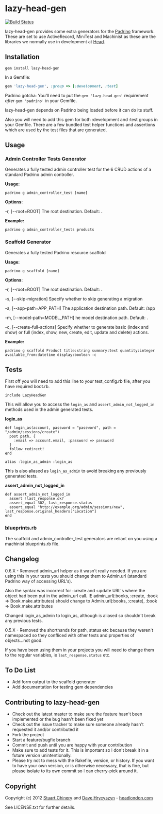 # lazy-head-gen

[![Build Status](https://secure.travis-ci.org/sleepingstu/lazy-head-gen.png)](http://travis-ci.org/sleepingstu/lazy-head-gen)

lazy-head-gen provides some extra generators for the [Padrino](https://github.com/padrino/padrino-framework) framework. These are set to use ActiveRecord, MiniTest and Machinist as these are the libraries we normally use in development at [Head](http://www.headlondon.com).

## Installation

```
gem install lazy-head-gen
```

In a Gemfile:

```ruby
gem 'lazy-head-gen', :group => [:development, :test]
```

Padrino gotcha: You'll need to put the `gem 'lazy-head-gen'` requirement *after* `gem 'padrino'` in your Gemfile.

lazy-head-gen depends on Padrino being loaded before it can do its stuff.

Also you will need to add this gem for both :development and :test groups in your Gemfile. There are a few bundled test helper functions and assertions which are used by the test files that are generated.

## Usage

### Admin Controller Tests Generator

Generates a fully tested admin controller test for the 6 CRUD actions of a standard Padrino admin controller.

**Usage:**

```
padrino g admin_controller_test [name]
```

**Options:**

-r, [--root=ROOT] The root destination. Default: .

**Example:**

```
padrino g admin_controller_tests products
```

### Scaffold Generator

Generates a fully tested Padrino resource scaffold

**Usage:**

```
padrino g scaffold [name]
```

**Options:**

-r, [--root=ROOT] The root destination. Default: .

-s, [--skip-migration] Specify whether to skip generating a migration

-a, [--app-path=APP_PATH] The application destination path. Default: /app

-m, [--model-path=MODEL_PATH] he model destination path. Default: .

-c, [--create-full-actions] Specify whether to generate basic (index and show) or full (index, show, new, create, edit, update and delete) actions.

**Example:**

```
padrino g scaffold Product title:string summary:text quantity:integer available_from:datetime display:boolean -c
```

## Tests

First off you will need to add this line to your test_config.rb file, after you have required boot.rb.

```
include LazyHeadGen
```

This will allow you to access the `login_as` and `assert_admin_not_logged_in` methods used in the admin generated tests.

__login_as__

```
def login_as(account, password = "password", path = "/admin/sessions/create")
  post path, {
    :email => account.email, :password => password
  }
  follow_redirect!
end

alias :login_as_admin :login_as
```

This is also aliased as `login_as_admin` to avoid breaking any previously generated tests.

__assert_admin_not_logged_in__

```
def assert_admin_not_logged_in
  assert !last_response.ok?
  assert_equal 302, last_response.status
  assert_equal "http://example.org/admin/sessions/new", last_response.original_headers["Location"]
end
```

### blueprints.rb

The scaffold and admin_controller_test generators are reliant on you using a machinist blueprints.rb file.

## Changelog

0.6.X - Removed admin_url helper as it wasn't really needed. If you are using this in your tests you should change them to Admin.url (standard Padrino way of accessing URL's).

Also the syntax was incorrect for :create and :update URL's where the object had been put in the admin_url call. IE admin_url(:books, :create, :book => Book.make.attributes) should change to Admin.url(:books, :create), :book => Book.make.attributes

Changed login_as_admin to login_as, although is aliased so shouldn't break any previous tests.

0.5.X - Removed the shorthands for path, status etc because they
weren't namespaced so they confliced with other tests and properties of objects...not good.

If you have been using them in your projects you will need to change them to the regular variables, ie `last_response.status` etc.

## To Do List

* Add form output to the scaffold generator
* Add documentation for testing gem dependencies

## Contributing to lazy-head-gen

* Check out the latest master to make sure the feature hasn't been implemented or the bug hasn't been fixed yet
* Check out the issue tracker to make sure someone already hasn't requested it and/or contributed it
* Fork the project
* Start a feature/bugfix branch
* Commit and push until you are happy with your contribution
* Make sure to add tests for it. This is important so I don't break it in a future version unintentionally.
* Please try not to mess with the Rakefile, version, or history. If you want to have your own version, or is otherwise necessary, that is fine, but please isolate to its own commit so I can cherry-pick around it.

## Copyright

Copyright (c) 2012 [Stuart Chinery](http://www.headlondon.com/who-we-are#stuart-chinery) and [Dave Hrycyszyn](http://www.headlondon.com/who-we-are#david-hrycyszyn) - [headlondon.com](http://www.headlondon.com)

See LICENSE.txt for further details.